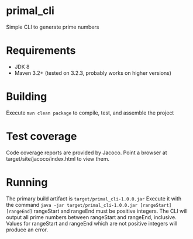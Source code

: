 # primal_cli
Simple CLI to generate prime numbers

# Requirements
* JDK 8
* Maven 3.2+ (tested on 3.2.3, probably works on higher versions)

# Building
Execute `mvn clean package` to compile, test, and assemble the project

# Test coverage
Code coverage reports are provided by Jacoco.  Point a browser at target/site/jacoco/index.html to view them.

# Running
The primary build artifact is `target/primal_cli-1.0.0.jar`
Execute it with the command `java -jar target/primal_cli-1.0.0.jar [rangeStart] [rangeEnd]`
rangeStart and rangeEnd must be positive integers.
The CLI will output all prime numbers between rangeStart and rangeEnd, inclusive.
Values for rangeStart and rangeEnd which are not positive integers will produce an error.
